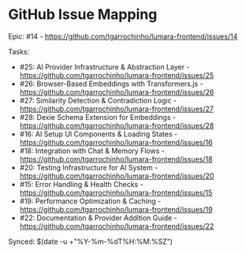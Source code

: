 # GitHub Issue Mapping

Epic: #14 - https://github.com/tgarrochinho/lumara-frontend/issues/14

Tasks:
- #25: AI Provider Infrastructure & Abstraction Layer - https://github.com/tgarrochinho/lumara-frontend/issues/25
- #26: Browser-Based Embeddings with Transformers.js - https://github.com/tgarrochinho/lumara-frontend/issues/26
- #27: Similarity Detection & Contradiction Logic - https://github.com/tgarrochinho/lumara-frontend/issues/27
- #28: Dexie Schema Extension for Embeddings - https://github.com/tgarrochinho/lumara-frontend/issues/28
- #16: AI Setup UI Components & Loading States - https://github.com/tgarrochinho/lumara-frontend/issues/16
- #18: Integration with Chat & Memory Flows - https://github.com/tgarrochinho/lumara-frontend/issues/18
- #20: Testing Infrastructure for AI System - https://github.com/tgarrochinho/lumara-frontend/issues/20
- #15: Error Handling & Health Checks - https://github.com/tgarrochinho/lumara-frontend/issues/15
- #19: Performance Optimization & Caching - https://github.com/tgarrochinho/lumara-frontend/issues/19
- #22: Documentation & Provider Addition Guide - https://github.com/tgarrochinho/lumara-frontend/issues/22

Synced: $(date -u +"%Y-%m-%dT%H:%M:%SZ")
